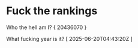# Fuck the rankings

Who the hell am I?
{ 20436070 }

What fucking year is it?
[ 2025-06-20T04:43:20Z ]
